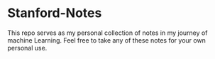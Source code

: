 # Stanford-Notes

This repo serves as my personal collection of notes in my journey of machine Learning. Feel free to take any of these notes for your own personal use.